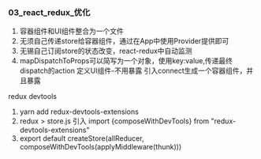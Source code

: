 ### 03_react_redux_优化
  1. 容器组件和UI组件整合为一个文件
  2. 无须自己传递store给容器组件，通过在App中使用Provider提供即可
  3. 无锡自己订阅store的状态改变，react-redux中自动监测
  4. mapDispatchToProps可以简写为一个对象，使用key:value,传递最终dispatch的action
      定义UI组件-不用暴露
      引入connect生成一个容器组件，并且暴露

redux devtools
  1. yarn add redux-devtools-extensions
  2. redux > store.js 引入 import {composeWithDevTools} from "redux-devtools-extensions"
  3. export default createStore(allReducer, composeWithDevTools(applyMiddleware(thunk)))